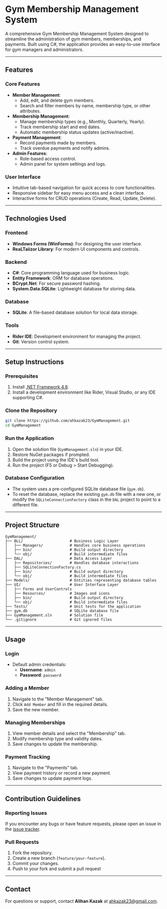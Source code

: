 # Gym Membership Management System

A comprehensive Gym Membership Management System designed to streamline the administration of gym members, memberships, and payments. Built using C#, the application provides an easy-to-use interface for gym managers and administrators.

---

## Features

### Core Features
- **Member Management**:
  - Add, edit, and delete gym members.
  - Search and filter members by name, membership type, or other attributes.
- **Membership Management**:
  - Manage membership types (e.g., Monthly, Quarterly, Yearly).
  - Track membership start and end dates.
  - Automatic membership status updates (active/inactive).
- **Payment Management**:
  - Record payments made by members.
  - Track overdue payments and notify admins.
- **Admin Features**:
  - Role-based access control.
  - Admin panel for system settings and logs.

### User Interface
- Intuitive tab-based navigation for quick access to core functionalities.
- Responsive sidebar for easy menu access and a clean interface.
- Interactive forms for CRUD operations (Create, Read, Update, Delete).

---

## Technologies Used

### Frontend
- **Windows Forms (WinForms)**: For designing the user interface.
- **ReaLTaiizor Library**: For modern UI components and controls.

### Backend
- **C#**: Core programming language used for business logic.
- **Entity Framework**: ORM for database operations.
- **BCrypt.Net**: For secure password hashing.
- **System.Data.SQLite**: Lightweight database for storing data.

### Database
- **SQLite**: A file-based database solution for local data storage.

### Tools
- **Rider IDE**: Development environment for managing the project.
- **Git**: Version control system.

---

## Setup Instructions

### Prerequisites
1. Install [.NET Framework 4.8](https://dotnet.microsoft.com/download/dotnet-framework).
2. Install a development environment like Rider, Visual Studio, or any IDE supporting C#.

### Clone the Repository
```bash
git clone https://github.com/ahkazak23/GymManagement.git
cd GymManagement
```

### Run the Application
1. Open the solution file (`GymManagement.sln`) in your IDE.
2. Restore NuGet packages if prompted.
3. Build the project using the IDE's build tool.
4. Run the project (F5 or Debug > Start Debugging).

### Database Configuration
- The system uses a pre-configured SQLite database file (`gym.db`).
- To reset the database, replace the existing `gym.db` file with a new one, or modify the `SQLiteConnectionFactory` class in the `DAL` project to point to a different file.

---

## Project Structure

```
GymManagement/
├── BLL/                     # Business Logic Layer
│   ├── Managers/            # Handles core business operations
│   ├── bin/                 # Build output directory
│   └── obj/                 # Build intermediate files
├── DAL/                     # Data Access Layer
│   ├── Repositories/        # Handles database interactions
│   ├── SQLiteConnectionFactory.cs
│   ├── bin/                 # Build output directory
│   └── obj/                 # Build intermediate files
├── Models/                  # Entities representing database tables
├── UI/                      # User Interface Layer
│   ├── Forms and UserControls
│   ├── Resources/           # Images and icons
│   ├── bin/                 # Build output directory
│   └── obj/                 # Build intermediate files
├── Tests/                   # Unit tests for the application
├── gym.db                   # SQLite database file
├── GymManagement.sln        # Solution file
└── .gitignore               # Git ignored files
```

---

## Usage

### Login
- Default admin credentials:
  - **Username**: `admin`
  - **Password**: `password`

### Adding a Member
1. Navigate to the "Member Management" tab.
2. Click `Add Member` and fill in the required details.
3. Save the new member.

### Managing Memberships
1. View member details and select the "Membership" tab.
2. Modify membership type and validity dates.
3. Save changes to update the membership.

### Payment Tracking
1. Navigate to the "Payments" tab.
2. View payment history or record a new payment.
3. Save changes to update payment logs.

---

## Contribution Guidelines

### Reporting Issues
If you encounter any bugs or have feature requests, please open an issue in the [issue tracker](https://github.com/ahkazak23/GymManagement/issues).

### Pull Requests
1. Fork the repository.
2. Create a new branch (`feature/your-feature`).
3. Commit your changes.
4. Push to your fork and submit a pull request


---

## Contact
For questions or support, contact **Alihan Kazak** at [ahkazak23@gmail.com](mailto:ahkazak23@gmail.com).
